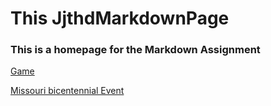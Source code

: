 

# **This JjthdMarkdownPage**
### This is a homepage for the Markdown Assignment

[Game](https://lostark.game.onstove.com/Library/Tip/Views/123458?page=1&libraryStatusType=0&librarySearchCategory=18&searchtype=0&searchtext=&ordertype=latest&LibraryQaAnswerType=None&UserPageType=0)

[Missouri bicentennial Event](https://lostark.game.onstove.com/Library/Tip/Views/123458?page=1&libraryStatusType=0&librarySearchCategory=18&searchtype=0&searchtext=&ordertype=latest&LibraryQaAnswerType=None&UserPageType=0)



